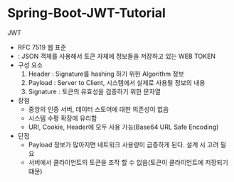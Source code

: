 # Spring-Boot-JWT-Tutorial

JWT

-   RFC 7519 웹 표준
-   : JSON 객체를 사용해서 토큰 자체에 정보들을 저장하고 있는 WEB TOKEN
-   구성 요소
    1.  Header : Signature를 hashing 하기 위한 Algorithm 정보
    2.  Payload : Server to Client, 시스템에서 실제로 사용될 정보의 내용
    3.  Signature : 토큰의 유효성을 검증하기 위한 문자열
-   장점
    -   중앙의 인증 서버, 데이터 스토어에 대한 의존성이 없음
    -   시스템 수평 확장에 유리함
    -   URI, Cookie, Header에 모두 사용 가능(Base64 URL Safe Encoding)
-   단점
    -   Payload 정보가 많아지면 네트워크 사용량이 급증하게 된다. 설계 시 고려 필요
    -   서버에서 클라이언트의 토큰을 조작 할 수 없음(토큰이 클라이언트에 저장되기 떄문)
